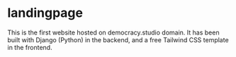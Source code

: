 # landingpage
This is the first website hosted on democracy.studio domain. It has been built with Django (Python) in the backend, and a free Tailwind CSS template in the frontend.
